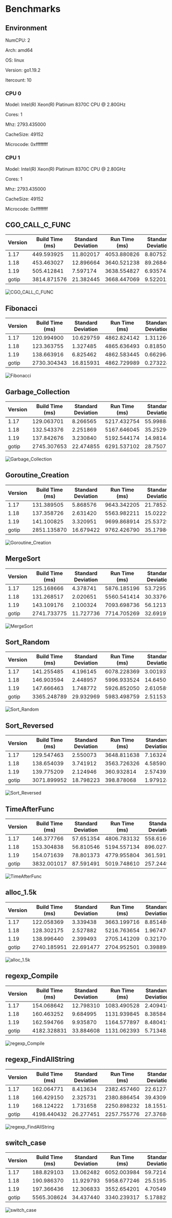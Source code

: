 # Benchmarks

## Environment

NumCPU: 2

Arch: amd64

OS: linux

Version: go1.19.2

Itercount: 10

### CPU 0

Model: Intel(R) Xeon(R) Platinum 8370C CPU @ 2.80GHz

Cores: 1

Mhz: 2793.435000

CacheSize: 49152

Microcode: 0xffffffff

### CPU 1

Model: Intel(R) Xeon(R) Platinum 8370C CPU @ 2.80GHz

Cores: 1

Mhz: 2793.435000

CacheSize: 49152

Microcode: 0xffffffff

## CGO_CALL_C_FUNC

| Version | Build Time (ms) | Standard Deviation | Run Time (ms) | Standard Deviation |
| ------ | ------ | ------ | ------ | ------ |
| 1.17 | 449.593925 | 11.802017 | 4053.880826 | 8.807523 |
| 1.18 | 453.463027 | 12.896664 | 3640.521238 | 89.268408 |
| 1.19 | 505.412841 | 7.597174 | 3638.554827 | 6.935743 |
| gotip | 3814.871576 | 21.382445 | 3668.447069 | 9.522012 |

![CGO_CALL_C_FUNC](./CGO_CALL_C_FUNC__1eb049ef6b.png)

## Fibonacci

| Version | Build Time (ms) | Standard Deviation | Run Time (ms) | Standard Deviation |
| ------ | ------ | ------ | ------ | ------ |
| 1.17 | 120.994900 | 10.629759 | 4862.824142 | 1.311266 |
| 1.18 | 123.363755 | 1.327485 | 4865.636493 | 0.818501 |
| 1.19 | 138.663916 | 6.825462 | 4862.583445 | 0.662964 |
| gotip | 2730.304343 | 16.815931 | 4862.729989 | 0.273228 |

![Fibonacci](./Fibonacci__016be0f0bc.png)

## Garbage_Collection

| Version | Build Time (ms) | Standard Deviation | Run Time (ms) | Standard Deviation |
| ------ | ------ | ------ | ------ | ------ |
| 1.17 | 129.063701 | 8.266565 | 5217.432754 | 55.998883 |
| 1.18 | 132.543376 | 2.251869 | 5167.646045 | 35.252967 |
| 1.19 | 137.842676 | 3.230840 | 5192.544174 | 14.981483 |
| gotip | 2745.307653 | 22.474855 | 6291.537102 | 28.750710 |

![Garbage_Collection](./Garbage_Collection__f27466590e.png)

## Goroutine_Creation

| Version | Build Time (ms) | Standard Deviation | Run Time (ms) | Standard Deviation |
| ------ | ------ | ------ | ------ | ------ |
| 1.17 | 131.389505 | 5.868576 | 9643.342205 | 21.785247 |
| 1.18 | 137.358726 | 2.631420 | 5563.982211 | 15.022295 |
| 1.19 | 141.100825 | 3.320951 | 9699.868914 | 25.537292 |
| gotip | 2851.135870 | 16.679422 | 9762.426790 | 35.179861 |

![Goroutine_Creation](./Goroutine_Creation__c0773f341a.png)

## MergeSort

| Version | Build Time (ms) | Standard Deviation | Run Time (ms) | Standard Deviation |
| ------ | ------ | ------ | ------ | ------ |
| 1.17 | 125.168666 | 4.378741 | 5876.185196 | 53.729529 |
| 1.18 | 131.268517 | 2.020651 | 5560.541414 | 30.337668 |
| 1.19 | 143.109176 | 2.100324 | 7093.698736 | 56.121371 |
| gotip | 2741.733775 | 11.727736 | 7714.705269 | 32.691974 |

![MergeSort](./MergeSort__619024e898.png)

## Sort_Random

| Version | Build Time (ms) | Standard Deviation | Run Time (ms) | Standard Deviation |
| ------ | ------ | ------ | ------ | ------ |
| 1.17 | 141.255485 | 4.196145 | 6078.228369 | 3.001937 |
| 1.18 | 146.903594 | 2.448957 | 5996.933524 | 14.645058 |
| 1.19 | 147.666463 | 1.748772 | 5926.852050 | 2.610589 |
| gotip | 3365.248789 | 29.932969 | 5983.498759 | 2.511535 |

![Sort_Random](./Sort_Random__7a0a58c9e3.png)

## Sort_Reversed

| Version | Build Time (ms) | Standard Deviation | Run Time (ms) | Standard Deviation |
| ------ | ------ | ------ | ------ | ------ |
| 1.17 | 129.547463 | 2.550073 | 3648.811638 | 7.163245 |
| 1.18 | 138.654039 | 3.741912 | 3563.726326 | 4.585902 |
| 1.19 | 139.775209 | 2.124946 | 360.932814 | 2.574392 |
| gotip | 3071.899952 | 18.798223 | 398.878068 | 1.979128 |

![Sort_Reversed](./Sort_Reversed__4f239a2e28.png)

## TimeAfterFunc

| Version | Build Time (ms) | Standard Deviation | Run Time (ms) | Standard Deviation |
| ------ | ------ | ------ | ------ | ------ |
| 1.17 | 146.377766 | 57.651354 | 4806.783132 | 558.616664 |
| 1.18 | 153.304838 | 56.810546 | 5194.557134 | 896.027876 |
| 1.19 | 154.071639 | 78.801373 | 4779.955804 | 361.591100 |
| gotip | 3832.001017 | 87.591491 | 5019.748610 | 257.244946 |

![TimeAfterFunc](./TimeAfterFunc__b4a2fe2bf5.png)

## alloc_1.5k

| Version | Build Time (ms) | Standard Deviation | Run Time (ms) | Standard Deviation |
| ------ | ------ | ------ | ------ | ------ |
| 1.17 | 122.058369 | 3.339438 | 3663.199716 | 8.851480 |
| 1.18 | 128.302175 | 2.527882 | 5216.763654 | 1.967475 |
| 1.19 | 138.996440 | 2.399493 | 2705.141209 | 0.321706 |
| gotip | 2740.185951 | 22.691477 | 2704.952501 | 0.398898 |

![alloc_1.5k](./alloc_1.5k__78691b2f49.png)

## regexp_Compile

| Version | Build Time (ms) | Standard Deviation | Run Time (ms) | Standard Deviation |
| ------ | ------ | ------ | ------ | ------ |
| 1.17 | 154.068642 | 12.798310 | 1083.490528 | 2.409410 |
| 1.18 | 160.463252 | 9.684995 | 1131.939845 | 8.385845 |
| 1.19 | 162.594766 | 9.935870 | 1164.577897 | 8.480419 |
| gotip | 4182.328831 | 33.884608 | 1131.062393 | 5.713482 |

![regexp_Compile](./regexp_Compile__b52c0e0ed5.png)

## regexp_FindAllString

| Version | Build Time (ms) | Standard Deviation | Run Time (ms) | Standard Deviation |
| ------ | ------ | ------ | ------ | ------ |
| 1.17 | 162.064771 | 8.413634 | 2382.457460 | 22.612785 |
| 1.18 | 166.429150 | 2.325731 | 2380.886454 | 39.430958 |
| 1.19 | 168.124222 | 1.731658 | 2250.898232 | 18.155144 |
| gotip | 4198.440432 | 26.277451 | 2257.755776 | 27.376862 |

![regexp_FindAllString](./regexp_FindAllString__efbe67306d.png)

## switch_case

| Version | Build Time (ms) | Standard Deviation | Run Time (ms) | Standard Deviation |
| ------ | ------ | ------ | ------ | ------ |
| 1.17 | 188.829103 | 13.062482 | 6052.003984 | 59.721453 |
| 1.18 | 190.986370 | 11.929793 | 5958.677246 | 25.519581 |
| 1.19 | 197.366436 | 12.306833 | 3552.654201 | 4.705491 |
| gotip | 5565.308624 | 34.437440 | 3340.239317 | 5.178827 |

![switch_case](./switch_case__725e73000e.png)

